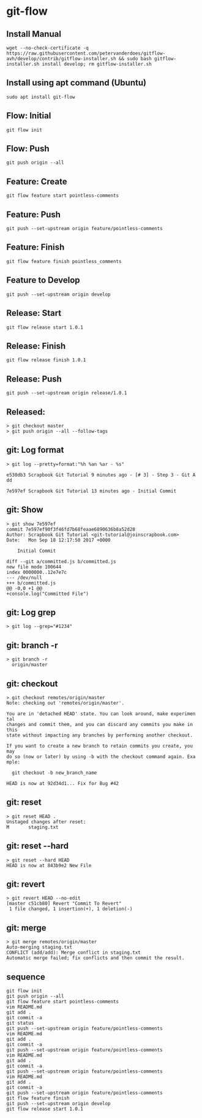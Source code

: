 # git-flow
## Install Manual
```console
wget --no-check-certificate -q https://raw.githubusercontent.com/petervanderdoes/gitflow-avh/develop/contrib/gitflow-installer.sh && sudo bash gitflow-installer.sh install develop; rm gitflow-installer.sh
```

## Install using apt command (Ubuntu)
```console
sudo apt install git-flow
```

## Flow: Initial
```console
git flow init
```

## Flow: Push
```console
git push origin --all
```

## Feature: Create
```console
git flow feature start pointless-comments
```

## Feature: Push
```console
git push --set-upstream origin feature/pointless-comments
```

## Feature: Finish
```console
git flow feature finish pointless_comments
```

## Feature to Develop
```console
git push --set-upstream origin develop
```

## Release: Start
```console
git flow release start 1.0.1
```

## Release: Finish
```console
git flow release finish 1.0.1
```

## Release: Push
```console
git push --set-upstream origin release/1.0.1
```

## Released:
```console
> git checkout master
> git push origin --all --follow-tags
```


## git: Log format
```console
> git log --pretty=format:"%h %an %ar - %s"

e530db3 Scrapbook Git Tutorial 9 minutes ago - [# 3] - Step 3 - Git A
dd

7e597ef Scrapbook Git Tutorial 13 minutes ago - Initial Commit
```

## git: Show
```console
> git show 7e597ef
commit 7e597ef90f3f46fd7b68feaae6890636b8a52d28
Author: Scrapbook Git Tutorial <git-tutorial@joinscrapbook.com>
Date:   Mon Sep 18 12:17:50 2017 +0000

    Initial Commit

diff --git a/committed.js b/committed.js
new file mode 100644
index 0000000..12e7e7c
--- /dev/null
+++ b/committed.js
@@ -0,0 +1 @@
+console.log("Committed File")
```

## git: Log grep
```console
> git log --grep="#1234"
```

## git: branch -r
```console
> git branch -r
  origin/master   
```

## git: checkout
```console
> git checkout remotes/origin/master
Note: checking out 'remotes/origin/master'.

You are in 'detached HEAD' state. You can look around, make experimen
tal
changes and commit them, and you can discard any commits you make in
this
state without impacting any branches by performing another checkout.

If you want to create a new branch to retain commits you create, you
may
do so (now or later) by using -b with the checkout command again. Exa
mple:

  git checkout -b new_branch_name

HEAD is now at 92d34d1... Fix for Bug #42
```

## git: reset
```console
> git reset HEAD .
Unstaged changes after reset:
M       staging.txt
```

## git: reset --hard
```console
> git reset --hard HEAD
HEAD is now at 843b9e2 New File
```

## git: revert
```console
> git revert HEAD --no-edit
[master c51cb80] Revert "Commit To Revert"
 1 file changed, 1 insertion(+), 1 deletion(-)
```

## git: merge
```console
> git merge remotes/origin/master
Auto-merging staging.txt
CONFLICT (add/add): Merge conflict in staging.txt
Automatic merge failed; fix conflicts and then commit the result.
```

## sequence
```console
git flow init
git push origin --all
git flow feature start pointless-comments
vim README.md
git add .
git commit -a
git status
git push --set-upstream origin feature/pointless-comments
vim README.md
git add .
git commit -a
git push --set-upstream origin feature/pointless-comments
vim README.md
git add .
git commit -a
git push --set-upstream origin feature/pointless-comments
vim README.md
git add .
git commit -a
git push --set-upstream origin feature/pointless-comments
git flow feature finish
git push --set-upstream origin develop
git flow release start 1.0.1
```
